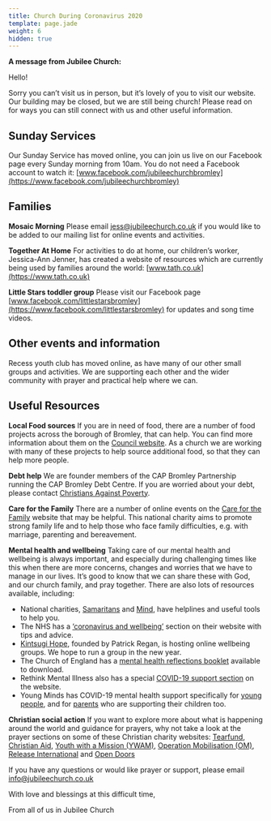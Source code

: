 ```yaml
---
title: Church During Coronavirus 2020
template: page.jade
weight: 6
hidden: true
---
```

__A message from Jubilee Church:__ 
 
Hello!  

Sorry you can’t visit us in person, but it’s lovely of you to visit our website. Our building may be closed, but we are still being church! 
Please read on for ways you can still connect with us and other useful information. 

## Sunday Services  
Our Sunday Service has moved online, you can join us live on our Facebook page every Sunday morning from 10am. You do not need a Facebook account to watch it: [www.facebook.com/jubileechurchbromley](https://www.facebook.com/jubileechurchbromley) 


## Families
**Mosaic Morning** Please email [jess@jubileechurch.co.uk](mailto:jess@jubileechurch.co.uk) if you would like to be added to our mailing list for online events and activities. 

**Together At Home** For activities to do at home, our children’s worker, Jessica-Ann Jenner, has created a website of resources which are currently being used by families around the world: [www.tath.co.uk](https://www.tath.co.uk)

**Little Stars toddler group** Please visit our Facebook page [www.facebook.com/littlestarsbromley](https://www.facebook.com/littlestarsbromley) for updates and song time videos. 

## Other events and information
Recess youth club has moved online, as have many of our other small groups and activities. We are supporting each other and the wider community with prayer and practical help where we can. 

## Useful Resources
**Local Food sources**
If you are in need of food, there are a number of food projects across the borough of Bromley, that can help. You can find more information about them on the [Council website](https://www.bromley.gov.uk/info/200050/help_for_adults/1432/coronavirus_covid_19_-_accessing_food_and_shopping/2). As a church we are working with many of these projects to help source additional food, so that they can help more people.

**Debt help**
We are founder members of the CAP Bromley Partnership running the CAP Bromley Debt Centre. If you are worried about your debt, please contact [Christians Against Poverty](https://capuk.org/i-want-help).

**Care for the Family**
There are a number of online events on the [Care for the Family](https://www.careforthefamily.org.uk/events/events-online-2) website that may be helpful. This national charity aims to promote strong family life and to help those who face family difficulties, e.g. with marriage, parenting and bereavement.
 
**Mental health and wellbeing**
Taking care of our mental health and wellbeing is always important, and especially during challenging times like this when there are more concerns, changes and worries that we have to manage in our lives. It’s good to know that we can share these with God, and our church family, and pray together. There are also lots of resources available, including:

+ National charities, [Samaritans](https://www.samaritans.org/) and [Mind](https://www.mind.org.uk/), have helplines and useful tools to help you.
+ The NHS has a [‘coronavirus and wellbeing’](https://www.nhs.uk/oneyou/every-mind-matters/) section on their website with tips and advice.
+ [Kintsugi Hope](https://www.kintsugihope.com/events), founded by Patrick Regan, is hosting online wellbeing groups. We hope to run a group in the new year.
+ The Church of England has a [mental health reflections booklet](https://www.churchofengland.org/faith-action/mental-health-resources/supporting-good-mental-health) available to download.
+ Rethink Mental Illness also has a special [COVID-19 support section](https://www.rethink.org/advice-and-information/covid-19-support/) on the website.
+ Young Minds has COVID-19 mental health support specifically for [young people](https://youngminds.org.uk/find-help/looking-after-yourself/coronavirus-and-mental-health/), and for [parents](https://youngminds.org.uk/find-help/for-parents/supporting-your-child-during-the-coronavirus-pandemic/) who are supporting their children too.
  
**Christian social action**
If you want to explore more about what is happening around the world and guidance for prayers, why not take a look at the prayer sections on some of these Christian charity websites: [Tearfund](https://www.tearfund.org/en/about_you/pray/), [Christian Aid](https://www.christianaid.org.uk/pray), [Youth with a Mission (YWAM)](https://ywam.org/get-involved-now/pray/), [Operation Mobilisation (OM)](https://www.uk.om.org/Blogs/stories), [Release International](https://releaseinternational.org/) and [Open Doors](https://www.opendoorsuk.org/resources/churches/)


If you have any questions or would like prayer or support, please email [info@jubileechurch.co.uk](mailto:info@jubileechurch.co.uk) 

 
With love and blessings at this difficult time, 

From all of us in Jubilee Church
